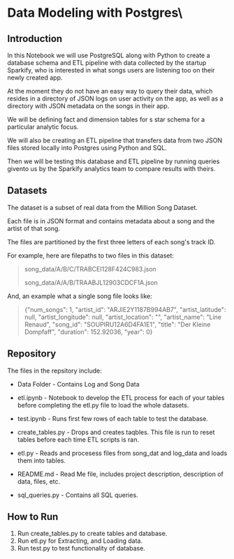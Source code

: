 # Data Modeling with Postgres\


## Introduction


In this Notebook we will use PostgreSQL along with Python to create a database schema and ETL pipeline with data collected by the startup Sparkify, who is interested in what songs users are listening too on their newly created app.

At the moment they do not have an easy way to query their data, which resides in a directory of JSON logs on user activity on the app, as well as a directory with JSON metadata on the songs in their app.

We will be defining fact and dimension tables for s star schema for a particular analytic focus.

We will also be creating an ETL pipeline that transfers data from two JSON files stored locally into Postgres using Python and SQL.

Then we will be testing this database and ETL pipeline by running queries givento us by the Sparkify analytics team to compare results with theirs. 


## Datasets


The dataset is a subset of real data from the Million Song Dataset. 

Each file is in JSON format and contains metadata about a song and the artist of that song. 

The files are partitioned by the first three letters of each song's track ID. 

For example, here are filepaths to two files in this dataset:  



> song_data/A/B/C/TRABCEI128F424C983.json
>
> song_data/A/A/B/TRAABJL12903CDCF1A.json  

  

And, an example what a single song file looks like:  


> {"num_songs": 1, "artist_id": "ARJIE2Y1187B994AB7", "artist_latitude": null, "artist_longitude": null, "artist_location": "", "artist_name": "Line Renaud", "song_id": "SOUPIRU12A6D4FA1E1", "title": "Der Kleine Dompfaff", "duration": 152.92036, "year": 0}  


## Repository 

The files in the repsitory include: 

* Data Folder - Contains Log and Song Data

* etl.ipynb - Notebook to develop the ETL process for each of your tables before completing the etl.py file to load the whole datasets.

* test.ipynb - Runs first few rows of each table to test the database.

* create_tables.py - Drops and creates taqbles. This file is run to reset tables before each time ETL scripts is ran.

* etl.py - Reads and procesess files from song_dat and log_data and loads them into tables.

* README.md - Read Me file, includes project description, description of data, files, etc.

* sql_queries.py - Contains all SQL queries.


## How to Run

1. Run create_tables.py to create tables and database.
2. Run etl.py for Extracting, and Loading data.
3. Run test.py to test functionality of database.
